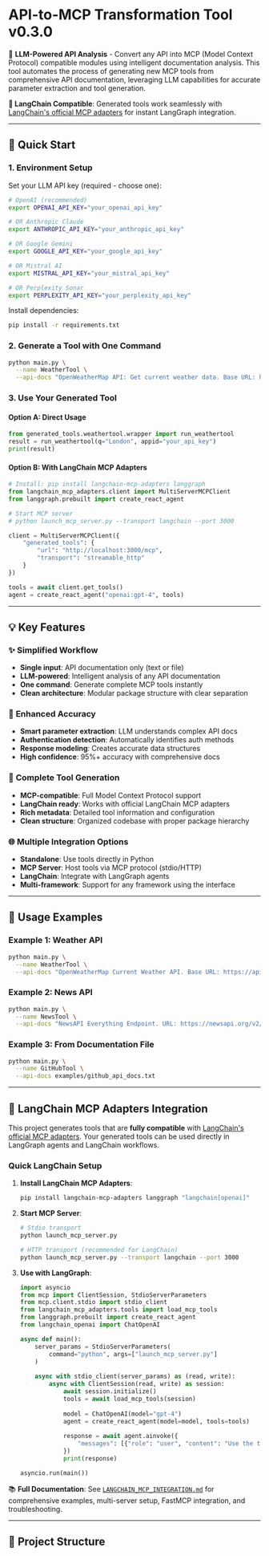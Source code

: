 # API-to-MCP Transformation Tool v0.3.0

🤖 **LLM-Powered API Analysis** - Convert any API into MCP (Model Context Protocol) compatible modules using intelligent documentation analysis. This tool automates the process of generating new MCP tools from comprehensive API documentation, leveraging LLM capabilities for accurate parameter extraction and tool generation.

**🔗 LangChain Compatible**: Generated tools work seamlessly with [LangChain's official MCP adapters](https://github.com/langchain-ai/langchain-mcp-adapters) for instant LangGraph integration.

---

## 🚀 Quick Start

### 1. **Environment Setup**
Set your LLM API key (required - choose one):
```bash
# OpenAI (recommended)
export OPENAI_API_KEY="your_openai_api_key"

# OR Anthropic Claude
export ANTHROPIC_API_KEY="your_anthropic_api_key"

# OR Google Gemini
export GOOGLE_API_KEY="your_google_api_key"

# OR Mistral AI
export MISTRAL_API_KEY="your_mistral_api_key"

# OR Perplexity Sonar
export PERPLEXITY_API_KEY="your_perplexity_api_key"
```

Install dependencies:
```bash
pip install -r requirements.txt
```

### 2. **Generate a Tool with One Command**
```bash
python main.py \
  --name WeatherTool \
  --api-docs "OpenWeatherMap API: Get current weather data. Base URL: https://api.openweathermap.org/data/2.5/weather. Parameters: q (city name), appid (API key). Returns JSON with temperature, humidity, weather description."
```

### 3. **Use Your Generated Tool**

#### Option A: Direct Usage
```python
from generated_tools.weathertool.wrapper import run_weathertool
result = run_weathertool(q="London", appid="your_api_key")
print(result)
```

#### Option B: With LangChain MCP Adapters
```python
# Install: pip install langchain-mcp-adapters langgraph
from langchain_mcp_adapters.client import MultiServerMCPClient
from langgraph.prebuilt import create_react_agent

# Start MCP server
# python launch_mcp_server.py --transport langchain --port 3000

client = MultiServerMCPClient({
    "generated_tools": {
        "url": "http://localhost:3000/mcp",
        "transport": "streamable_http"
    }
})

tools = await client.get_tools()
agent = create_react_agent("openai:gpt-4", tools)
```

---

## 💡 Key Features

### ✨ **Simplified Workflow**
- **Single input**: API documentation only (text or file)
- **LLM-powered**: Intelligent analysis of any API documentation
- **One command**: Generate complete MCP tools instantly
- **Clean architecture**: Modular package structure with clear separation

### 🎯 **Enhanced Accuracy**
- **Smart parameter extraction**: LLM understands complex API docs
- **Authentication detection**: Automatically identifies auth methods
- **Response modeling**: Creates accurate data structures
- **High confidence**: 95%+ accuracy with comprehensive docs

### 🔧 **Complete Tool Generation**
- **MCP-compatible**: Full Model Context Protocol support
- **LangChain ready**: Works with official LangChain MCP adapters
- **Rich metadata**: Detailed tool information and configuration
- **Clean structure**: Organized codebase with proper package hierarchy

### 🌐 **Multiple Integration Options**
- **Standalone**: Use tools directly in Python
- **MCP Server**: Host tools via MCP protocol (stdio/HTTP)
- **LangChain**: Integrate with LangGraph agents
- **Multi-framework**: Support for any framework using the interface

---

## 📖 Usage Examples

### Example 1: Weather API
```bash
python main.py \
  --name WeatherTool \
  --api-docs "OpenWeatherMap Current Weather API. Base URL: https://api.openweathermap.org/data/2.5/weather. Authentication: API key as 'appid' parameter. Parameters: q (city), units (metric/imperial). Returns JSON with temperature, humidity, weather conditions."
```

### Example 2: News API
```bash
python main.py \
  --name NewsTool \
  --api-docs "NewsAPI Everything Endpoint. URL: https://newsapi.org/v2/everything. Authentication: X-API-Key header. Parameters: q (query), sources, language, sortBy, pageSize. Returns articles array with title, description, url."
```

### Example 3: From Documentation File
```bash
python main.py \
  --name GitHubTool \
  --api-docs examples/github_api_docs.txt
```

---

## 🔗 LangChain MCP Adapters Integration

This project generates tools that are **fully compatible** with [LangChain's official MCP adapters](https://github.com/langchain-ai/langchain-mcp-adapters). Your generated tools can be used directly in LangGraph agents and LangChain workflows.

### Quick LangChain Setup

1. **Install LangChain MCP Adapters**:
   ```bash
   pip install langchain-mcp-adapters langgraph "langchain[openai]"
   ```

2. **Start MCP Server**:
   ```bash
   # Stdio transport
   python launch_mcp_server.py
   
   # HTTP transport (recommended for LangChain)
   python launch_mcp_server.py --transport langchain --port 3000
   ```

3. **Use with LangGraph**:
   ```python
   import asyncio
   from mcp import ClientSession, StdioServerParameters
   from mcp.client.stdio import stdio_client
   from langchain_mcp_adapters.tools import load_mcp_tools
   from langgraph.prebuilt import create_react_agent
   from langchain_openai import ChatOpenAI

   async def main():
       server_params = StdioServerParameters(
           command="python", args=["launch_mcp_server.py"]
       )
       
       async with stdio_client(server_params) as (read, write):
           async with ClientSession(read, write) as session:
               await session.initialize()
               tools = await load_mcp_tools(session)
               
               model = ChatOpenAI(model="gpt-4")
               agent = create_react_agent(model=model, tools=tools)
               
               response = await agent.ainvoke({
                   "messages": [{"role": "user", "content": "Use the tools to help me"}]
               })
               print(response)

   asyncio.run(main())
   ```

📚 **Full Documentation**: See [`LANGCHAIN_MCP_INTEGRATION.md`](LANGCHAIN_MCP_INTEGRATION.md) for comprehensive examples, multi-server setup, FastMCP integration, and troubleshooting.

---

## 📁 Project Structure

```